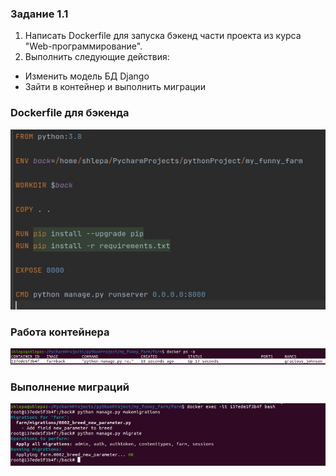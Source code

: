 ### Задание 1.1

1. Написать Dockerfile для запуска бэкенд части проекта из курса "Web-программирование".
2. Выполнить следующие действия:

- Изменить модель БД Django
- Зайти в контейнер и выполнить миграции

### Dockerfile для бэкенда
![](lab1img\111.jpg)

### Работа контейнера
![](lab1img\112.png)

### Выполнение миграций
![](lab1img\113.png)